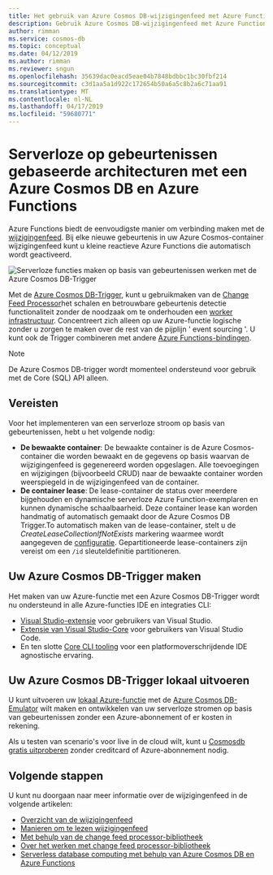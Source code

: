 ```yaml
---
title: Het gebruik van Azure Cosmos DB-wijzigingenfeed met Azure Functions
description: Gebruik Azure Cosmos DB-wijzigingenfeed met Azure Functions
author: rimman
ms.service: cosmos-db
ms.topic: conceptual
ms.date: 04/12/2019
ms.author: rimman
ms.reviewer: sngun
ms.openlocfilehash: 35639dac0eacd5eae04b7848bdbbc1bc30fbf214
ms.sourcegitcommit: c3d1aa5a1d922c172654b50a6a5c8b2a6c71aa91
ms.translationtype: MT
ms.contentlocale: nl-NL
ms.lasthandoff: 04/17/2019
ms.locfileid: "59680771"
---
```

# <a name="serverless-event-based-architectures-with-azure-cosmos-db-and-azure-functions"></a>Serverloze op gebeurtenissen gebaseerde architecturen met een Azure Cosmos DB en Azure Functions

Azure Functions biedt de eenvoudigste manier om verbinding maken met de [wijzigingenfeed](). Bij elke nieuwe gebeurtenis in uw Azure Cosmos-container wijzigingenfeed kunt u kleine reactieve Azure Functions die automatisch wordt geactiveerd.

![Serverloze functies maken op basis van gebeurtenissen werken met de Azure Cosmos DB-Trigger](./media/change-feed-functions/functions.png)

Met de [Azure Cosmos DB-Trigger](../azure-functions/functions-bindings-cosmosdb-v2.md#trigger), kunt u gebruikmaken van de [Change Feed Processor](./change-feed-processor.md)het schalen en betrouwbare gebeurtenis detectie functionaliteit zonder de noodzaak om te onderhouden een [worker infrastructuur](./change-feed-processor.md#implementing-the-change-feed-processor-library). Concentreert zich alleen op uw Azure-functie logische zonder u zorgen te maken over de rest van de pijplijn ' event sourcing '. U kunt ook de Trigger combineren met andere [Azure Functions-bindingen](../azure-functions/functions-triggers-bindings.md#supported-bindings).

> [!NOTE]
> De Azure Cosmos DB-trigger wordt momenteel ondersteund voor gebruik met de Core (SQL) API alleen.

## <a name="requirements"></a>Vereisten

Voor het implementeren van een serverloze stroom op basis van gebeurtenissen, hebt u het volgende nodig:

* **De bewaakte container**: De bewaakte container is de Azure Cosmos-container die worden bewaakt en de gegevens op basis waarvan de wijzigingenfeed is gegenereerd worden opgeslagen. Alle toevoegingen en wijzigingen (bijvoorbeeld CRUD) naar de bewaakte container worden weerspiegeld in de wijzigingenfeed van de container.
* **De container lease**: De lease-container de status over meerdere bijgehouden en dynamische serverloze Azure Function-exemplaren en kunnen dynamische schaalbaarheid. Deze container lease kan worden handmatig of automatisch gemaakt door de Azure Cosmos DB Trigger.To automatisch maken van de lease-container, stelt u de *CreateLeaseCollectionIfNotExists* markering waarmee wordt aangegeven de [configuratie](../azure-functions/functions-bindings-cosmosdb-v2.md#trigger---configuration). Gepartitioneerde lease-containers zijn vereist om een `/id` sleuteldefinitie partitioneren.

## <a name="create-your-azure-cosmos-db-trigger"></a>Uw Azure Cosmos DB-Trigger maken

Het maken van uw Azure-functie met een Azure Cosmos DB-Trigger wordt nu ondersteund in alle Azure-functies IDE en integraties CLI:

* [Visual Studio-extensie](../azure-functions/functions-develop-vs.md) voor gebruikers van Visual Studio.
* [Extensie van Visual Studio-Core](https://code.visualstudio.com/tutorials/functions-extension/create-function) voor gebruikers van Visual Studio Code.
* En ten slotte [Core CLI tooling](../azure-functions/functions-run-local.md#create-func) voor een platformoverschrijdende IDE agnostische ervaring.

## <a name="run-your-azure-cosmos-db-trigger-locally"></a>Uw Azure Cosmos DB-Trigger lokaal uitvoeren

U kunt uitvoeren uw [lokaal Azure-functie](../azure-functions/functions-develop-local.md) met de [Azure Cosmos DB-Emulator](./local-emulator.md) wilt maken en ontwikkelen van uw serverloze stromen op basis van gebeurtenissen zonder een Azure-abonnement of er kosten in rekening.

Als u testen van scenario's voor live in de cloud wilt, kunt u [Cosmosdb gratis uitproberen](https://azure.microsoft.com/try/cosmosdb/) zonder creditcard of Azure-abonnement nodig.

## <a name="next-steps"></a>Volgende stappen

U kunt nu doorgaan naar meer informatie over de wijzigingenfeed in de volgende artikelen:

* [Overzicht van de wijzigingenfeed](change-feed.md)
* [Manieren om te lezen wijzigingenfeed](read-change-feed.md)
* [Met behulp van de change feed processor-bibliotheek](change-feed-processor.md)
* [Over het werken met change feed processor-bibliotheek](change-feed-processor.md)
* [Serverless database computing met behulp van Azure Cosmos DB en Azure Functions](serverless-computing-database.md)
